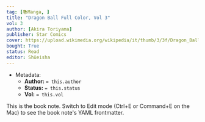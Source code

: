 ```yaml
---
tag: [📚Manga, ]
title: "Dragon Ball Full Color, Vol 3"
vol: 3
author: [Akira Toriyama]
publisher: Star Comics
cover: https://upload.wikimedia.org/wikipedia/it/thumb/3/3f/Dragon_Ball_cover_1.jpg/1024px-Dragon_Ball_cover_1.jpg
bought: True
status: Read
editor: Shūeisha
---
```



- Metadata:
	- **Author:** `= this.author`
	- **Status:** `= this.status`
	- **Vol:** `= this.vol`

This is the book note. Switch to Edit mode (Ctrl+E or Command+E on the Mac) to see the book note's YAML frontmatter.